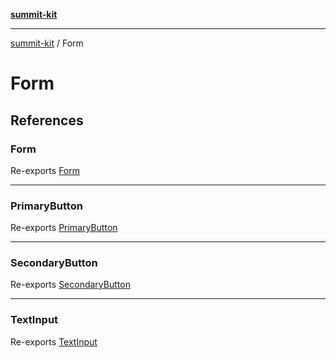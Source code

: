 [**summit-kit**](../README.md)

***

[summit-kit](../README.md) / Form

# Form

## References

### Form

Re-exports [Form](Form/functions/Form.md)

***

### PrimaryButton

Re-exports [PrimaryButton](Buttons/functions/PrimaryButton.md)

***

### SecondaryButton

Re-exports [SecondaryButton](Buttons/functions/SecondaryButton.md)

***

### TextInput

Re-exports [TextInput](Inputs/functions/TextInput.md)
